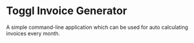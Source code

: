 # Toggl Invoice Generator

A simple command-line application which can be used for auto calculating invoices every month.


